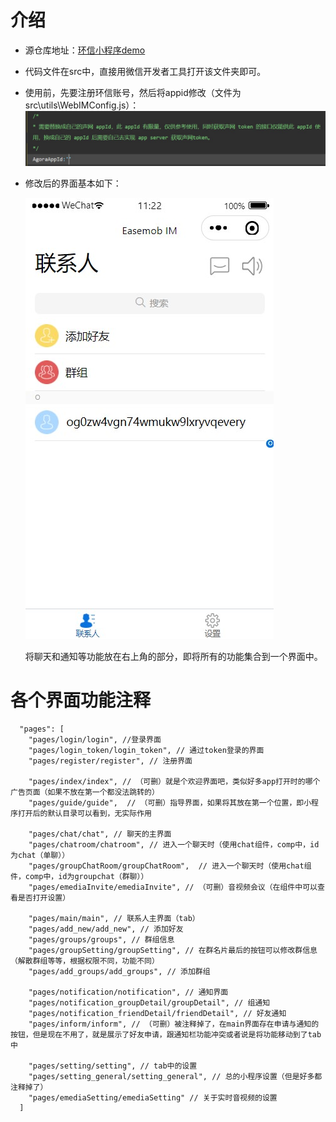 # 介绍

* 源仓库地址：[环信小程序demo](https://github.com/easemob/webim-weixin-xcx)

* 代码文件在src中，直接用微信开发者工具打开该文件夹即可。

* 使用前，先要注册环信账号，然后将appid修改（文件为src\utils\WebIMConfig.js）：
  <img src="src/README_img/1.jpg">

* 修改后的界面基本如下：

  <img src="src/README_img/0.jpg">

  将聊天和通知等功能放在右上角的部分，即将所有的功能集合到一个界面中。

# 各个界面功能注释
```
  "pages": [
    "pages/login/login", //登录界面
    "pages/login_token/login_token", // 通过token登录的界面
    "pages/register/register", // 注册界面

    "pages/index/index", // （可删）就是个欢迎界面吧，类似好多app打开时的哪个广告页面（如果不放在第一个都没法跳转的）
    "pages/guide/guide",  // （可删）指导界面，如果将其放在第一个位置，即小程序打开后的默认目录可以看到，无实际作用

    "pages/chat/chat", // 聊天的主界面
    "pages/chatroom/chatroom", // 进入一个聊天时（使用chat组件，comp中，id为chat（单聊））
    "pages/groupChatRoom/groupChatRoom",  // 进入一个聊天时（使用chat组件，comp中，id为groupchat（群聊））
    "pages/emediaInvite/emediaInvite", // （可删）音视频会议（在组件中可以查看是否打开设置）
    
    "pages/main/main", // 联系人主界面（tab）
    "pages/add_new/add_new", // 添加好友
    "pages/groups/groups", // 群组信息
    "pages/groupSetting/groupSetting", // 在群名片最后的按钮可以修改群信息（解散群组等等，根据权限不同，功能不同）
    "pages/add_groups/add_groups", // 添加群组

    "pages/notification/notification", // 通知界面
    "pages/notification_groupDetail/groupDetail", // 组通知
    "pages/notification_friendDetail/friendDetail", // 好友通知
    "pages/inform/inform", // （可删）被注释掉了，在main界面存在申请与通知的按钮，但是现在不用了，就是展示了好友申请，跟通知栏功能冲突或者说是将功能移动到了tab中

    "pages/setting/setting", // tab中的设置
    "pages/setting_general/setting_general", // 总的小程序设置（但是好多都注释掉了）
    "pages/emediaSetting/emediaSetting" // 关于实时音视频的设置
  ]
```

# 
